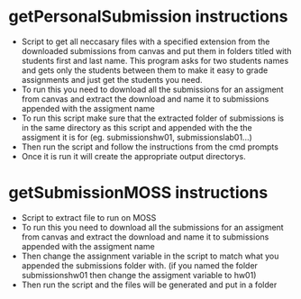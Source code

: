 # getPersonalSubmission instructions
- Script to get all neccasary files with a specified extension from the downloaded submissions from canvas and put
  them in folders titled with students first and last name. This program asks for two students names and gets only the students between them
  to make it easy to grade assignments and just get the students you need.
- To run this you need to download all the submissions for an assigment from canvas and extract the download and name it to submissions appended with the assigment name
- To run this script make sure that the extracted folder of submissions is in the same directory as this script and appended with the the assigment it is for (eg. submissionshw01, submissionslab01...)
- Then run the script and follow the instructions from the cmd prompts
- Once it is run it will create the appropriate output directorys. 

# getSubmissionMOSS instructions
- Script to extract file to run on MOSS
- To run this you need to download all the submissions for an assigment from canvas and extract the download and name it to submissions appended with the assigment name
- Then change the assignment variable in the script to match what you appended the submissions folder with. (if you named the folder submissionshw01 then change the assigment variable to hw01)
- Then run the script and the files will be generated and put in a folder

